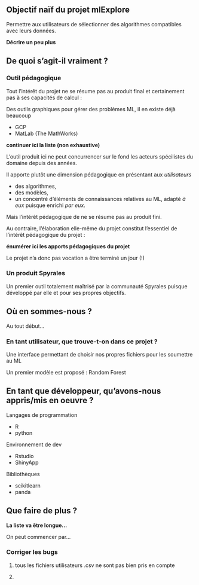 Objectif naïf du projet mlExplore
---------------------------------

Permettre aux utilisateurs de sélectionner des algorithmes compatibles
avec leurs données.

**Décrire un peu plus**

De quoi s’agit-il vraiment ?
----------------------------

### Outil pédagogique

Tout l’intérêt du projet ne se résume pas au produit final et
certainement pas à ses capacités de calcul :

Des outils graphiques pour gérer des problèmes ML, il en existe déjà
beaucoup

-   GCP
-   MatLab (The MathWorks)

**continuer ici la liste (non exhaustive)**

L’outil produit ici ne peut concurrencer sur le fond les acteurs
spécilistes du domaine depuis des années.

Il apporte plutôt une dimension pédagogique en présentant aux
*utilisateurs*

-   des algorithmes,
-   des modèles,
-   un concentré d’éléments de connaissances relatives au ML, adapté *à
    eux* puisque enrichi *par eux*.

Mais l’intérêt pédagogique de ne se résume pas au produit fini.

Au contraire, l’élaboration elle-même du projet constitut l’essentiel de
l’intérêt pédagogique du projet :

**énumérer ici les apports pédagogiques du projet**

Le projet n’a donc pas vocation a être terminé un jour (!)

### Un produit Spyrales

Un premier outil totalement maîtrisé par la communauté Spyrales puisque
développé par elle et pour ses propres objectifs.

Où en sommes-nous ?
-------------------

Au tout début…

### En tant utilisateur, que trouve-t-on dans ce projet ?

Une interface permettant de choisir nos propres fichiers pour les
soumettre au ML

Un premier modèle est proposé : Random Forest

En tant que développeur, qu’avons-nous appris/mis en oeuvre ?
-------------------------------------------------------------

Langages de programmation

-   R
-   python

Environnement de dev

-   Rstudio
-   ShinyApp

Bibliothèques

-   scikitlearn
-   panda

Que faire de plus ?
-------------------

**La liste va être longue…**

On peut commencer par…

### Corriger les bugs

1.  tous les fichiers utilisateurs .csv ne sont pas bien pris en compte

2.

